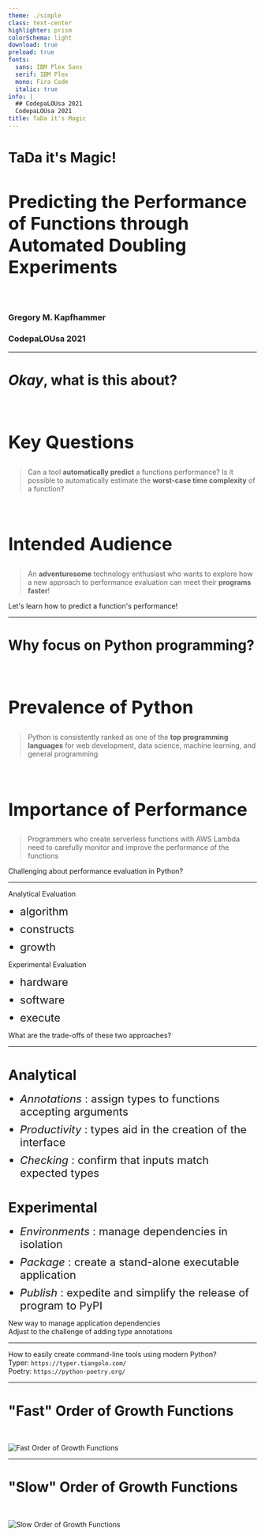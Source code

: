 ```yaml
---
theme: ./simple
class: text-center
highlighter: prism
colorSchema: light
download: true
preload: true
fonts:
  sans: IBM Plex Sans
  serif: IBM Plex
  mono: Fira Code
  italic: true
info: |
  ## CodepaLOUsa 2021
  CodepaLOUsa 2021
title: TaDa it's Magic
---
```


[//]: # (Slide Start {{{)

# TaDa it's Magic!

## Predicting the Performance of Functions through Automated Doubling Experiments

<div class="container my-5">
  &nbsp;
</div>

### Gregory M. Kapfhammer

### CodepaLOUsa 2021

[//]: # (Slide End }}})

---

[//]: # (Slide Start {{{)

# <em>Okay</em>, what is this about?

<style>
  h2 {
    font-size: 36px;
    @apply text-orange-600 mb-4;
  }
</style>

<br>

<div v-click>

## Key Questions

> Can a tool **automatically predict** a functions performance? Is it possible to
> automatically estimate the **worst-case time complexity** of a function?

</div>

<br>

<div v-click>

## Intended Audience

> An **adventuresome** technology enthusiast who wants to explore how a new
> approach to performance evaluation can meet their **programs faster**!

</div>

<div v-click>

<div class="flex row">

<uim-rocket class="text-6xl ml-8 mt-5 text-blue-600" />

<div class="text-3xl font-bold mt-8 ml-4">
Let's learn how to predict a function's performance!
</div>

</div>

</div>

[//]: # (Slide End }}})

---

[//]: # (Slide Start {{{)

# Why focus on Python programming?

<style>
  h2 {
    font-size: 36px;
    @apply text-orange-600 mb-4;
  }
</style>

<br>

<div v-click>

## Prevalence of Python

> Python is consistently ranked as one of the **top programming languages**
> for web development, data science, machine learning, and general programming

</div>

<br>

<div v-click>

## Importance of Performance

> Programmers who create serverless functions with AWS Lambda need to carefully
> monitor and improve the performance of the functions

</div>

<div v-click>

<div class="flex row">

<mdi-help-box class="text-6xl ml-4 mt-4 text-blue-600" />

<div class="text-3xl font-bold mt-8 ml-4">
Challenging about performance evaluation in Python?
</div>

</div>

</div>

[//]: # (Slide End }}})

---

[//]: # (Slide Start {{{)

<style>
  li {
  font-size: 26px;
  margin-bottom: 1px;
  }
</style>

<div class="flex row">

<uim-vector-square class="text-8xl ml-4 mt-12 text-orange-600" />

<div class="text-7xl text-true-gray-600 font-bold mt-8 ml-4">
Analytical Evaluation
</div>

<div class="text-6xl text-true-gray-600 font-bold mt-16 mr-15">
<ul>
<li> algorithm </li>
<li> constructs </li>
<li> growth </li>
</ul>
</div>

</div>

<v-clicks>

<div class="flex row">

<uim-microscope class="text-9xl ml-4 mt-6 text-orange-600" />

<div class="text-7xl text-true-gray-600 font-bold mt-8 ml-1">
Experimental Evaluation
</div>

<div class="text-8xl text-true-gray-600 font-bold mt-16 mr-19">
<ul>
<li> hardware </li>
<li> software </li>
<li> execute </li>
</ul>
</div>

</div>

</v-clicks>

<div v-click>

<div class="flex row mt-5">

<mdi-help-box class="text-6xl ml-4 mt-4 text-blue-600" />

<div class="text-3xl font-bold mt-8 ml-4">
What are the trade-offs of these two approaches?
</div>

</div>

</div>

[//]: # (Slide End }}})

---

[//]: # (Slide Start {{{)

<div class="ml-8 grid grid-cols-2 gap-19">
<div>

# Analytical

<style>
  li {
  font-size: 22px;
  margin-bottom: 10px;
  }
</style>

- *Annotations* : assign types to functions accepting arguments
- *Productivity* : types aid in the creation of the interface
- *Checking* : confirm that inputs match expected types

</div>

<div v-click>

<div>

# Experimental

- *Environments* : manage dependencies in isolation
- *Package* : create a stand-alone executable application
- *Publish* : expedite and simplify the release of program to PyPI

</div>

</div>

</div>

<div v-click>

<div class="flex row">

<uim-scenery class="text-6xl ml-8 mt-5 text-blue-600" />

<div class="text-3xl font-bold mt-9 ml-4">
New way to manage application dependencies
</div>

</div>

</div>

<div v-click>

<div class="flex row">

<uim-grid class="text-6xl ml-8 mt-5 text-blue-600" />

<div class="text-3xl font-bold mt-9 ml-4">
Adjust to the challenge of adding type annotations
</div>

</div>

</div>

[//]: # (Slide End }}})


---

[//]: # (Slide Start {{{)

<div class="flex row">

<div class="text-7xl text-orange-600 font-bold mt-5 ml-4 mb-4">
How to easily create command-line tools using modern Python?
</div>

</div>

<div v-click>

<div class="flex row">

<uim-repeat class="text-6xl ml-8 mt-6 text-blue-600" />

<div class="text-5xl font-bold mt-8 ml-4">
Typer: <code>https://typer.tiangolo.com/</code>
</div>

</div>

</div>

<div v-click>

<div class="flex row">

<uim-layer-group class="text-6xl ml-8 mt-6 text-blue-600" />

<div class="text-5xl font-bold mt-8 ml-4">
Poetry: <code>https://python-poetry.org/</code>
</div>

</div>

</div>

[//]: # (Slide End }}})

---

[//]: # (Slide Start {{{)

# "Fast" Order of Growth Functions

<style>
  .constraint {
    width: 100%;
  }
</style>

<br>

<div class="constraint -mt-17">

![Fast Order of Growth Functions](/fast-growth-functions.png)

</div>

[//]: # (Slide End }}})

---

[//]: # (Slide Start {{{)

# "Slow" Order of Growth Functions

<style>
  .constraint {
    width: 100%;
  }
</style>

<br>

<div class="constraint -mt-17">

![Slow Order of Growth Functions](/slow-growth-functions.png)

</div>

[//]: # (Slide End }}})
